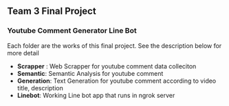 ## Team 3 Final Project
### Youtube Comment Generator Line Bot

Each folder are the works of this final project. See the description below for more detail
* **Scrapper** : Web Scrapper for youtube comment data colleciton
* **Semantic**: Semantic Analysis for youtube comment
* **Generation**: Text Generation for youtube comment according to video title, description
* **Linebot**: Working Line bot app that runs in ngrok server
